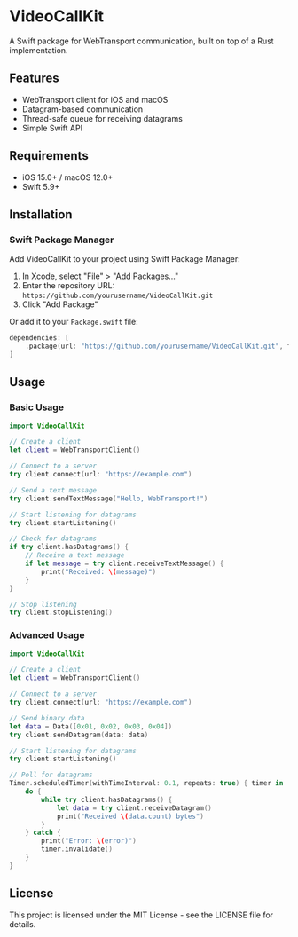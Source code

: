 # VideoCallKit

A Swift package for WebTransport communication, built on top of a Rust implementation.

## Features

- WebTransport client for iOS and macOS
- Datagram-based communication
- Thread-safe queue for receiving datagrams
- Simple Swift API

## Requirements

- iOS 15.0+ / macOS 12.0+
- Swift 5.9+

## Installation

### Swift Package Manager

Add VideoCallKit to your project using Swift Package Manager:

1. In Xcode, select "File" > "Add Packages..."
2. Enter the repository URL: `https://github.com/yourusername/VideoCallKit.git`
3. Click "Add Package"

Or add it to your `Package.swift` file:

```swift
dependencies: [
    .package(url: "https://github.com/yourusername/VideoCallKit.git", from: "1.0.0")
]
```

## Usage

### Basic Usage

```swift
import VideoCallKit

// Create a client
let client = WebTransportClient()

// Connect to a server
try client.connect(url: "https://example.com")

// Send a text message
try client.sendTextMessage("Hello, WebTransport!")

// Start listening for datagrams
try client.startListening()

// Check for datagrams
if try client.hasDatagrams() {
    // Receive a text message
    if let message = try client.receiveTextMessage() {
        print("Received: \(message)")
    }
}

// Stop listening
try client.stopListening()
```

### Advanced Usage

```swift
import VideoCallKit

// Create a client
let client = WebTransportClient()

// Connect to a server
try client.connect(url: "https://example.com")

// Send binary data
let data = Data([0x01, 0x02, 0x03, 0x04])
try client.sendDatagram(data: data)

// Start listening for datagrams
try client.startListening()

// Poll for datagrams
Timer.scheduledTimer(withTimeInterval: 0.1, repeats: true) { timer in
    do {
        while try client.hasDatagrams() {
            let data = try client.receiveDatagram()
            print("Received \(data.count) bytes")
        }
    } catch {
        print("Error: \(error)")
        timer.invalidate()
    }
}
```

## License

This project is licensed under the MIT License - see the LICENSE file for details. 